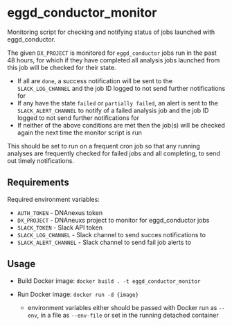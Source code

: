 # eggd_conductor_monitor
Monitoring script for checking and notifying status of jobs launched with eggd_conductor.

The given `DX_PROJECT` is monitored for `eggd_conductor` jobs run in the past 48 hours, for which if they have completed all analysis jobs launched from this job will be checked for their state.
- If all are `done`, a success notification will be sent to the `SLACK_LOG_CHANNEL` and the job ID logged to not send further notifications for
- If any have the state `failed` or `partially failed`, an alert is sent to the `SLACK_ALERT_CHANNEL` to notify of a failed analysis job and the job ID logged to not send further notifications for
- If neither of the above conditions are met then the job(s) will be checked again the next time the monitor script is run

This should be set to run on a frequent cron job so that any running analyses are frequently checked for failed jobs and all completing, to send out timely notifications.


## Requirements

Required environment variables:
- `AUTH_TOKEN` - DNAnexus token
- `DX_PROJECT` - DNAneuxs project to monitor for eggd_conductor jobs
- `SLACK_TOKEN` - Slack API token
- `SLACK_LOG_CHANNEL` - Slack channel to send succes notifications to
- `SLACK_ALERT_CHANNEL` - Slack channel to send fail job alerts to

## Usage

- Build Docker image: `docker build . -t eggd_conductor_monitor`

- Run Docker image: `docker run -d {image}`
  - environment variables either should be passed with Docker run as `--env`, in a file as `--env-file` or set in the running detached container